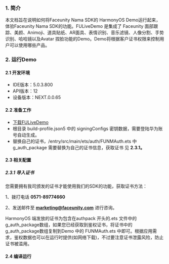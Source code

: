 ### **1. 简介**

本文档旨在说明如何将Faceunity Nama SDK的 HarmonyOS Demo运行起来，体验Faceunity Nama SDK的功能。FULiveDemo 是集成了 Faceunity 面部跟踪、美颜、Animoji、道具贴纸、AR面具、表情识别、音乐滤镜、人像分割、手势识别、哈哈镜以及Avatar 捏脸功能的Demo。Demo将根据客户证书权限来控制用户可以使用哪些产品。

### **2. 运行Demo**

#### **2.1 开发环境**

- IDE版本：5.0.3.800
- API版本：12
- 设备版本：NEXT.0.0.65

#### **2.2 准备工作**

- [下载FULiveDemo](https://github.com/Faceunity/FULiveDemo-harmonyOS)
- 根目录 build-profile.json5 中的 signingConfigs 密钥数据，需要登陆华为账号自动生成。
- 替换自己的证书，/entry/src/main/ets/auth/FUNMAuth.ets 中 g_auth_package 需要替换为自己的证书信息，获取证书 见 **2.3.1。**

#### **2.3 相关配置**

##### **2.3.1 导入证书**

您需要拥有我司颁发的证书才能使用我们的SDK的功能，获取证书方法：

1、拨打电话 **0571-89774660**

2、发送邮件至 **[marketing@faceunity.com](mailto:marketing@faceunity.com)** 进行咨询。

HarmonyOS 端发放的证书为包含在authpack 开头的.ets 文件中的g_auth_package数组，如果您已经获取到鉴权证书，将证书中的g_auth_package数组复制到Demo 中的 FUNMAuth.ets 中即可。根据应用需求，鉴权数据也可以在运行时提供(如网络下载)，不过要注意证书泄露风险，防止证书被滥用。

#### **2.4 编译运行**



